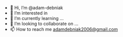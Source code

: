 - 👋 Hi, I’m @adam-debniak
- 👀 I’m interested in 
- 🌱 I’m currently learning ...
- 💞️ I’m looking to collaborate on ...
- 📫 How to reach me adamdebniak2006@gmail.com 

<!---
adam-debniak/adam-debniak is a ✨ special ✨ repository because its `README.md` (this file) appears on your GitHub profile.
You can click the Preview link to take a look at your changes.
--->
